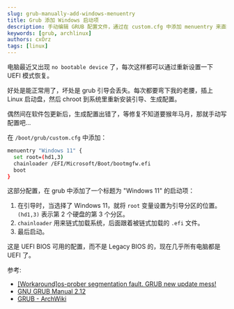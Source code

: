 ```yaml
---
slug: grub-manually-add-windows-menuentry
title: Grub 添加 Windows 启动项
description: 手动编辑 GRUB 配置文件，通过在 custom.cfg 中添加 menuentry 来直接加入 Windows 11 的启动选项。
keywords: [grub, archlinux]
authors: cxOrz
tags: [linux]
---
```


电脑最近又出现 `no bootable device` 了，每次这样都可以通过重新设置一下 UEFI 模式恢复。

好处是能正常用了，坏处是 grub 引导会丢失。每次都要弯下我的老腰，插上 Linux 启动盘，然后 chroot 到系统里重新安装引导、生成配置。

偶然间在软件包更新后，生成配置出错了，等修复不知道要猴年马月，那就手动写配置吧...

在 `/boot/grub/custom.cfg` 中添加：

```bash
menuentry "Windows 11" {
  set root=(hd1,3)
  chainloader /EFI/Microsoft/Boot/bootmgfw.efi
  boot
}
```

这部分配置，在 grub 中添加了一个标题为 "Windows 11" 的启动项：

1. 在引导时，当选择了 Windows 11，就将 `root` 变量设置为引导分区的位置。`(hd1,3)` 表示第 2 个硬盘的第 3 个分区。
2. `chainloader` 用来链式加载系统，后面跟着被链式加载的 `.efi` 文件。
3. 最后启动。

这是 UEFI BIOS 可用的配置，而不是 Legacy BIOS 的，现在几乎所有电脑都是 UEFI 了。

参考:

- [[Workaround]os-prober segmentation fault. GRUB new update mess!](https://bbs.archlinux.org/viewtopic.php?id=303725)
- [GNU GRUB Manual 2.12](https://www.gnu.org/software/grub/manual/grub/html_node/index.html)
- [GRUB - ArchWiki](https://wiki.archlinux.org/title/GRUB)